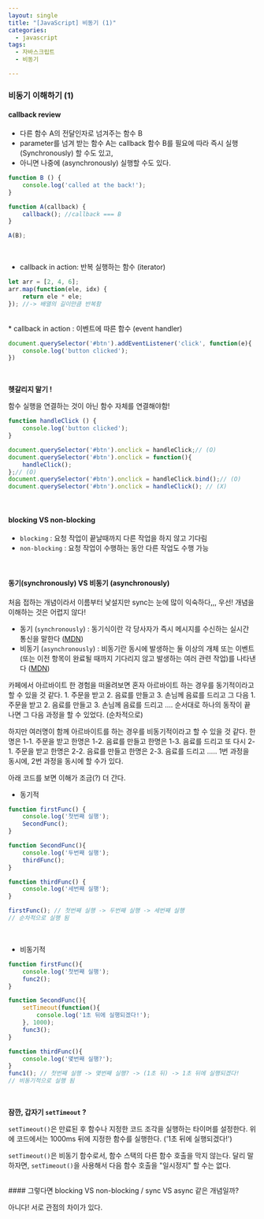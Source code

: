 ```yaml
---
layout: single
title: "[JavaScript] 비동기 (1)"
categories:
  - javascript
tags:
  - 자바스크립트  
  - 비동기 

---
```


### 비동기 이해하기 (1)



#### callback review

* 다른 함수 A의 전달인자로 넘겨주는 함수 B
* parameter를 넘겨 받는 함수 A는 callback 함수 B를 필요에 따라 즉시 실행(Synchronously) 할 수도 있고,
* 아니면 나중에 (asynchronously) 실행할 수도 있다.

```js
function B () {
    console.log('called at the back!');
}

function A(callback) {
    callback(); //callback === B
}

A(B);
```

<br/>

* callback in action: 반복 실행하는 함수 (iterator)

```js
let arr = [2, 4, 6];
arr.map(function(ele, idx) {
    return ele * ele;
}); //-> 배열의 길이만큼 반복함 
```


<br/>
* callback in action : 이벤트에 따른 함수 (event handler)

```js
document.querySelector('#btn').addEventListener('click', function(e){
    console.log('button clicked');
})
```
<br/>


**헷갈리지 말기 !**

함수 실행을 연결하는 것이 아닌 함수 자체를 연결해야함!

```js
function handleClick () {
    console.log('button clicked');
}

document.querySelector('#btn').onclick = handleClick;// (O)
document.querySelector('#btn').onclick = function(){
    handleClick();
};// (O)
document.querySelector('#btn').onclick = handleClick.bind();// (O)
document.querySelector('#btn').onclick = handleClick(); // (X)
```

<br/>

#### blocking VS non-blocking

* `blocking` : 요청 작업이 끝날때까지 다른 작업을 하지 않고 기다림 
* `non-blocking` : 요청 작업이 수행하는 동안 다른 작업도 수행 가능 

<br/>

#### 동기(synchronously) VS 비동기 (asynchronously)
처음 접하는 개념이라서 이름부터 낯설지만 sync는 눈에 많이 익숙하다,,, 우선! 개념을 이해하는 것은 어렵지 않다!

* 동기 (`synchronously`) : 동기식이란 각 당사자가 즉시 메시지를 수신하는 실시간 통신을 말한다 ([MDN](https://developer.mozilla.org/en-US/docs/Glossary/Synchronous))
* 비동기 (`asynchronously`) : 비동기란 동시에 발생하는 둘 이상의 개체 또는 이벤트 (또는 이전 항목이 완료될 때까지 기다리지 않고 발생하는 여러 관련 작업)를 나타낸다 ([MDN](https://developer.mozilla.org/en-US/docs/Glossary/Asynchronous))

카페에서 아르바이트 한 경험을 떠올려보면 혼자 아르바이트 하는 경우를 동기적이라고 할 수 있을 것 같다. 1. 주문을 받고  2. 음료를 만들고  3. 손님께 음료를 드리고 그 다음 1. 주문을 받고  2. 음료를 만들고  3. 손님께 음료를 드리고 .... 순서대로 하나의 동작이 끝나면 그 다음 과정을 할 수 있었다.  (순차적으로) 

하지만 여러명이 함께 아르바이트를 하는 경우를 비동기적이라고 할 수 있을 것 같다. 한명은 1-1. 주문을 받고 한명은 1-2. 음료를 만들고  한명은  1-3. 음료를 드리고  또 다시 2-1. 주문을 받고 한명은 2-2. 음료를 만들고  한명은  2-3. 음료를 드리고  ..... 1번 과정을 동시에, 2번 과정을 동시에 할 수가 있다. 

아래 코드를 보면 이해가 조금(?) 더 간다.



* 동기적 

```js 
function firstFunc() {
    console.log('첫번째 실행');
    SecondFunc();
}

function SecondFunc(){
    console.log('두번째 실행');
    thirdFunc();
}

function thirdFunc() {
    console.log('세번째 실행');
}

firstFunc(); // 첫번째 실행 -> 두번째 실행 -> 세번째 실행
// 순차적으로 실행 됨 
```

<br/>

* 비동기적 

```js
function firstFunc(){
    console.log('첫번째 실행');
    func2();
}

function SecondFunc(){
    setTimeout(function(){
        console.log('1초 뒤에 실행되겠다!');
    }, 1000);
    func3();
}

function thirdFunc(){
    console.log('몇번째 실행?');
}
func1(); // 첫번째 실행 -> 몇번째 실행? -> (1초 뒤) -> 1초 뒤에 실행되겠다!
// 비동기적으로 실행 됨 
```

<br/>

**잠깐, 갑자기 `setTimeout` ?**

`setTimeout()`은 만료된 후 함수나 지정한 코드 조각을 실행하는 타이머를 설정한다. 위에 코드에서는 1000ms 뒤에 지정한 함수를 실행한다. ('1초 뒤에 실행되겠다!') 

`setTimeout()`은 비동기 함수로서, 함수 스택의 다른 함수 호출을 막지 않는다. 달리 말하자면, `setTimeout()`을 사용해서 다음 함수 호출을 "일시정지" 할 수는 없다. 


<br/>
#### 그렇다면 blocking VS non-blocking / sync VS async 같은 개념일까?

아니다! 서로 관점의 차이가 있다.















